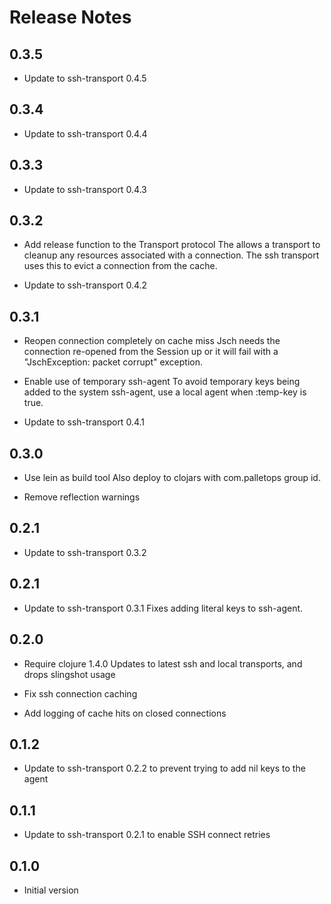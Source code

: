 # Release Notes

## 0.3.5

- Update to ssh-transport 0.4.5

## 0.3.4

- Update to ssh-transport 0.4.4

## 0.3.3

- Update to ssh-transport 0.4.3

## 0.3.2

- Add release function to the Transport protocol
  The allows a transport to cleanup any resources associated with a
  connection. The ssh transport uses this to evict a connection from the
  cache.

- Update to ssh-transport 0.4.2

## 0.3.1

- Reopen connection completely on cache miss
  Jsch needs the connection re-opened from the Session up or it will fail
  with a "JschException: packet corrupt" exception.

- Enable use of temporary ssh-agent
  To avoid temporary keys being added to the system ssh-agent, use a local
  agent when :temp-key is true.

- Update to ssh-transport 0.4.1


## 0.3.0

- Use lein as build tool
  Also deploy to clojars with com.palletops group id.

- Remove reflection warnings

## 0.2.1

- Update to ssh-transport 0.3.2

## 0.2.1

- Update to ssh-transport 0.3.1
  Fixes adding literal keys to ssh-agent.

## 0.2.0

- Require clojure 1.4.0
  Updates to latest ssh and local transports, and drops slingshot usage

- Fix ssh connection caching

- Add logging of cache hits on closed connections

## 0.1.2

- Update to ssh-transport 0.2.2 to prevent trying to add nil keys to the agent

## 0.1.1

- Update to ssh-transport 0.2.1 to enable SSH connect retries


## 0.1.0

- Initial version
